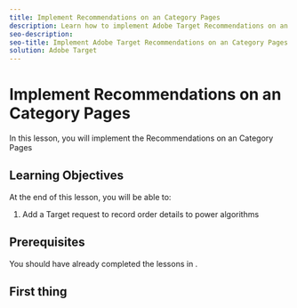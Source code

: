 ```yaml
---
title: Implement Recommendations on an Category Pages
description: Learn how to implement Adobe Target Recommendations on an Category Pages.
seo-description:
seo-title: Implement Adobe Target Recommendations on an Category Pages
solution: Adobe Target
---
```


# Implement Recommendations on an Category Pages

In this lesson, you will implement the Recommendations on an Category Pages

## Learning Objectives

At the end of this lesson, you will be able to:

1. Add a Target request to record order details to power algorithms

## Prerequisites

You should have already completed the lessons in .

## First thing